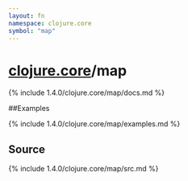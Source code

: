```yaml
---
layout: fn
namespace: clojure.core
symbol: "map"
---
```


# [clojure.core](../)/map

{% include 1.4.0/clojure.core/map/docs.md %}

##Examples

{% include 1.4.0/clojure.core/map/examples.md %}
## Source
{% include 1.4.0/clojure.core/map/src.md %}

